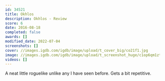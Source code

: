 ```yaml
---
id: 34521
title: Okhlos
description: Okhlos - Review
score: 6
date: 2016-08-18
completed: false
awards: []
modified_date: 2022-07-04
screenshots: []
cover: //images.igdb.com/igdb/image/upload/t_cover_big/co21f1.jpg
image: //images.igdb.com/igdb/image/upload/t_screenshot_huge/c1op6qm1ztw1quu4qjfb.jpg
videos: []
---
```

A neat little roguelike unlike any I have seen before. Gets a bit repetitive.